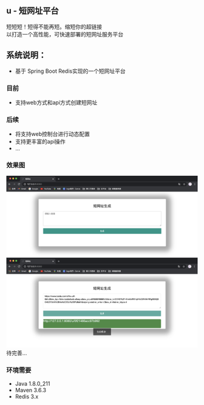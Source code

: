 ## u - 短网址平台
短短短！短得不能再短。缩短你的超链接<br>
以打造一个高性能，可快速部署的短网址服务平台

## 系统说明：
- 基于 Spring Boot Redis实现的一个短网址平台
### 目前
- 支持web方式和api方式创建短网址
### 后续
- 将支持web控制台进行动态配置
- 支持更丰富的api操作
- ...
### 效果图
![效果图1](https://github.com/1603565290m/u/blob/master/doc/demo_1.png)
![效果图2](https://github.com/1603565290m/u/blob/master/doc/demo_2.png)
  待完善...
###  环境需要
- Java 1.8.0_211
- Maven 3.6.3
- Redis  3.x




